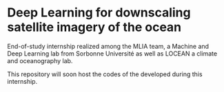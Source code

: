 # Deep Learning for downscaling satellite imagery of the ocean

End-of-study internship realized among the MLIA team, a Machine and Deep Learning lab from Sorbonne Université as well as LOCEAN a climate and oceanography lab.

This repository will soon host the codes of the developed during this internship. 
